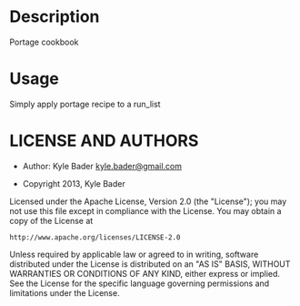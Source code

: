 Description
===========

Portage cookbook

Usage
=====

Simply apply portage recipe to a run\_list

LICENSE AND AUTHORS
===================

* Author: Kyle Bader <kyle.bader@gmail.com>

* Copyright 2013, Kyle Bader

Licensed under the Apache License, Version 2.0 (the "License");
you may not use this file except in compliance with the License.
You may obtain a copy of the License at

    http://www.apache.org/licenses/LICENSE-2.0

 Unless required by applicable law or agreed to in writing, software
 distributed under the License is distributed on an "AS IS" BASIS,
 WITHOUT WARRANTIES OR CONDITIONS OF ANY KIND, either express or implied.
 See the License for the specific language governing permissions and
 limitations under the License.
